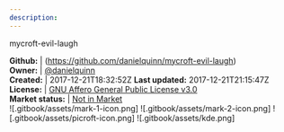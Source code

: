 ```yaml
---
description: 
---
```

mycroft-evil-laugh



**Github:** | (https://github.com/danielquinn/mycroft-evil-laugh)  
**Owner:** | [@danielquinn](https://github.com/danielquinn)  
**Created:** | 2017-12-21T18:32:52Z  **Last updated:** 2017-12-21T21:15:47Z  
**License:** | [GNU Affero General Public License v3.0](https://api.github.com/licenses/agpl-3.0)  
**Market status:** | [Not in Market](https://market.mycroft.ai/skill/)  
 ![.gitbook/assets/mark-1-icon.png]  ![.gitbook/assets/mark-2-icon.png]  ![.gitbook/assets/picroft-icon.png]  ![.gitbook/assets/kde.png]  
